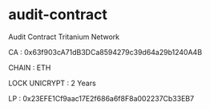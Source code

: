 # audit-contract
Audit Contract Tritanium Network

CA : 0x63f903cA71dB3DCa8594279c39d64a29b1240A4B

CHAIN : ETH

LOCK UNICRYPT : 2 Years

LP : 0x23EFE1Cf9aac17E2f686a6f8F8a002237Cb33EB7
